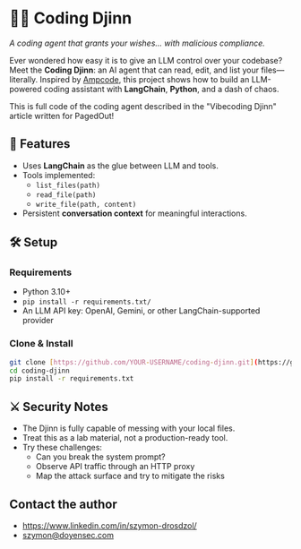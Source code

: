 # 🧞‍♂️ Coding Djinn  
*A coding agent that grants your wishes... with malicious compliance.*  

Ever wondered how easy it is to give an LLM control over your codebase? Meet the **Coding Djinn**: an AI agent that can read, edit, and list your files—literally. Inspired by [Ampcode](https://ampcode.com/how-to-build-an-agent), this project shows how to build an LLM-powered coding assistant with **LangChain**, **Python**, and a dash of chaos.  

This is full code of the coding agent described in the "Vibecoding Djinn" article written for PagedOut!

## 🚀 Features  
- Uses **LangChain** as the glue between LLM and tools.   
- Tools implemented:  
  - `list_files(path)`  
  - `read_file(path)`  
  - `write_file(path, content)`  
- Persistent **conversation context** for meaningful interactions.  

## 🛠️ Setup  
### Requirements  
- Python 3.10+  
- `pip install -r requirements.txt/`
- An LLM API key: OpenAI, Gemini, or other LangChain-supported provider  

### Clone & Install  
```bash
git clone [https://github.com/YOUR-USERNAME/coding-djinn.git](https://github.com/doyensec/vibecoding-djinn)
cd coding-djinn
pip install -r requirements.txt
```

## ⚔️ Security Notes
- The Djinn is fully capable of messing with your local files.
- Treat this as a lab material, not a production-ready tool.
- Try these challenges:
  - Can you break the system prompt?
  - Observe API traffic through an HTTP proxy
  - Map the attack surface and try to mitigate the risks

## Contact the author
- https://www.linkedin.com/in/szymon-drosdzol/
- szymon@doyensec.com
